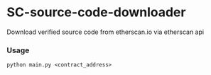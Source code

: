 # SC-source-code-downloader
Download verified source code from etherscan.io via etherscan api

### Usage
```
python main.py <contract_address>
```